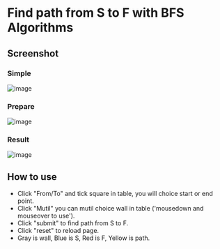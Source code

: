 # Find path from S to F with BFS Algorithms 

## Screenshot

### Simple 
![image](https://user-images.githubusercontent.com/92797788/213198243-0e446b65-24d0-4244-a44d-ccdc445bb777.png)

### Prepare
![image](https://user-images.githubusercontent.com/92797788/213200078-4e178ebd-d74b-4055-a3cf-bfaa287bb4e8.png)

### Result
![image](https://user-images.githubusercontent.com/92797788/213200267-3fc7a6d9-4a52-48d2-87bd-18b3f7ecca96.png)


## How to use

* Click "From/To" and tick square in table, you will choice start or end point.
* Click "Mutil" you can mutil choice wall in table ('mousedown and mouseover to use').
* Click "submit" to find path from S to F.
* Click "reset" to reload page.
* Gray is wall, Blue is S, Red is F, Yellow is path.

